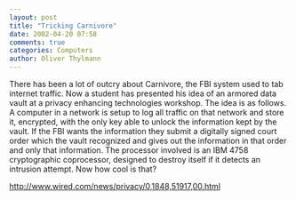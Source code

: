```yaml
---
layout: post
title: "Tricking Carnivore"
date: 2002-04-20 07:58
comments: true
categories: Computers
author: Oliver Thylmann
---
```



There has been a lot of outcry about Carnivore, the FBI system used to tab internet traffic. Now a student has presented his idea of an armored data vault at a privacy enhancing technologies workshop. The idea is as follows. A computer in a network is setup to log all traffic on that network and store it, encrypted, with the only key able to unlock the information kept by the vault. If the FBI wants the information they submit a digitally signed court order which the vault recognized and gives out the information in that order and only that information. The processor involved is an IBM 4758 cryptographic coprocessor, designed to destroy itself if it detects an intrusion attempt. Now how cool is that? 

http://www.wired.com/news/privacy/0,1848,51917,00.html


